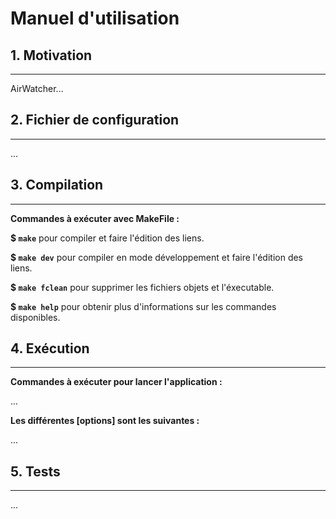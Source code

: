 # Manuel d'utilisation

## 1. Motivation
---
AirWatcher...

## 2. Fichier de configuration
---
...

## 3. Compilation
---
**Commandes à exécuter avec MakeFile :**

**$ `make`** pour compiler et faire l'édition des liens.

**$ `make dev`** pour compiler en mode développement et faire l'édition des liens.

**$ `make fclean`** pour supprimer les fichiers objets et l'éxecutable.

**$ `make help`** pour obtenir plus d'informations sur les commandes disponibles.

## 4. Exécution
---
**Commandes à exécuter pour lancer l'application :**

...

**Les différentes [options] sont les suivantes :**

...

## 5. Tests
---
...